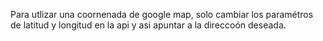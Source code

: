 Para utlizar una coornenada de google map, solo cambiar los paramétros de latitud y longitud
en la api y asi apuntar a la direccoón deseada.